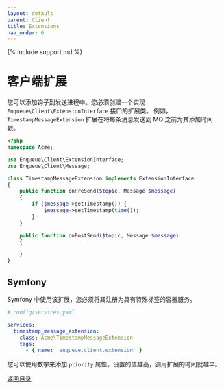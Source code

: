 ```yaml
---
layout: default
parent: Client
title: Extensions
nav_order: 6
---
```

{% include support.md %}

# 客户端扩展

您可以添加钩子到发送进程中。您必须创建一个实现 `Enqueue\Client\ExtensionInterface` 接口的扩展类。
例如，`TimestampMessageExtension` 扩展在将每条消息发送到 MQ 之前为其添加时间戳。

```php
<?php
namespace Acme;

use Enqueue\Client\ExtensionInterface;
use Enqueue\Client\Message;

class TimestampMessageExtension implements ExtensionInterface
{
    public function onPreSend($topic, Message $message)
    {
        if ($message->getTimestamp()) {
            $message->setTimestamp(time());
        }
    }

    public function onPostSend($topic, Message $message)
    {

    }
}
```

## Symfony

Symfony 中使用该扩展，您必须将其注册为具有特殊标签的容器服务。

```yaml
# config/services.yaml

services:
  timestamp_message_extension:
    class: Acme\TimestampMessageExtension
    tags:
      - { name: 'enqueue.client.extension' }
```

您可以使用数字来添加 `priority` 属性。设置的值越高，调用扩展的时间就越早。

[返回目录](../index.md)